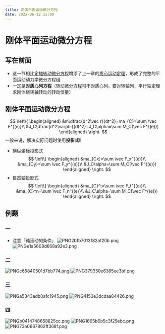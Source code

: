 ```yaml
---
title: 刚体平面运动微分方程
date: 2022-06-12 13:09
---
```

# 刚体平面运动微分方程
## 写在前面
* 这一节相比[定轴转动微分方程](定轴转动微分方程.md)增添了上一章的[质心运动定理](/理论力学/第十章/质心运动定理.md)，形成了完整的平面运动动力学微分方程组
* 一定是**对质心列方程**（转动微分方程可不对质心列，要对转轴列，平行轴定理求刚体绕转轴转动的转动惯量）
## 刚体平面运动微分方程
$$
\left\{
\begin{aligned}
&m\dfrac{d^2\vec r}{dt^2}=ma_{C}=\sum \vec F^{(e)}\\
&J_C\dfrac{d^2\varphi}{dt^2}=J_C\alpha=\sum M_C(\vec F^{(e)})
\end{aligned}
\right.
$$
一般来说，解决实际问题时使用**投影式**‼️
* 横纵坐标投影式
$$
\left\{
\begin{aligned}
&ma_{Cx}=\sum \vec F_x^{(e)}\\
&ma_{Cy}=\sum \vec F_y^{(e)}\\
&J_C\alpha=\sum M_C(\vec F^{(e)})
\end{aligned}
\right.
$$
* 自然轴投影式
$$
\left\{
\begin{aligned}
&ma_{C}^t=\sum \vec F_t^{(e)}\\
&ma_{C}^n=\sum \vec F_n^{(e)}\\
&J_C\alpha=\sum M_C(\vec F^{(e)})
\end{aligned}
\right.
$$
## 例题
### 一
* 注意「纯滚动的条件」
![PNG2b1b7013f82af20b.png](http://image.tjzfile.xyz/images/2022/06/12/PNG2b1b7013f82af20b.png)
![PNGe1a5608d668a92e3.png](http://image.tjzfile.xyz/images/2022/06/12/PNGe1a5608d668a92e3.png)
### 二
![PNGc65840501d7bb774.png](http://image.tjzfile.xyz/images/2022/06/12/PNGc65840501d7bb774.png)
![PNG379350e6385ee3bf.png](http://image.tjzfile.xyz/images/2022/06/12/PNG379350e6385ee3bf.png)
### 三
![PNGa5343adb0afc1945.png](http://image.tjzfile.xyz/images/2022/06/12/PNGa5343adb0afc1945.png)
![PNG4153e3dcdaa84426.png](http://image.tjzfile.xyz/images/2022/06/12/PNG4153e3dcdaa84426.png)
### 四
![PNGb0414748658825cc.png](http://image.tjzfile.xyz/images/2022/06/12/PNGb0414748658825cc.png)
![PNG1665b6b5c3f25ebc.png](http://image.tjzfile.xyz/images/2022/06/12/PNG1665b6b5c3f25ebc.png)
![PNG73a0667862ff368f.png](http://image.tjzfile.xyz/images/2022/06/12/PNG73a0667862ff368f.png)